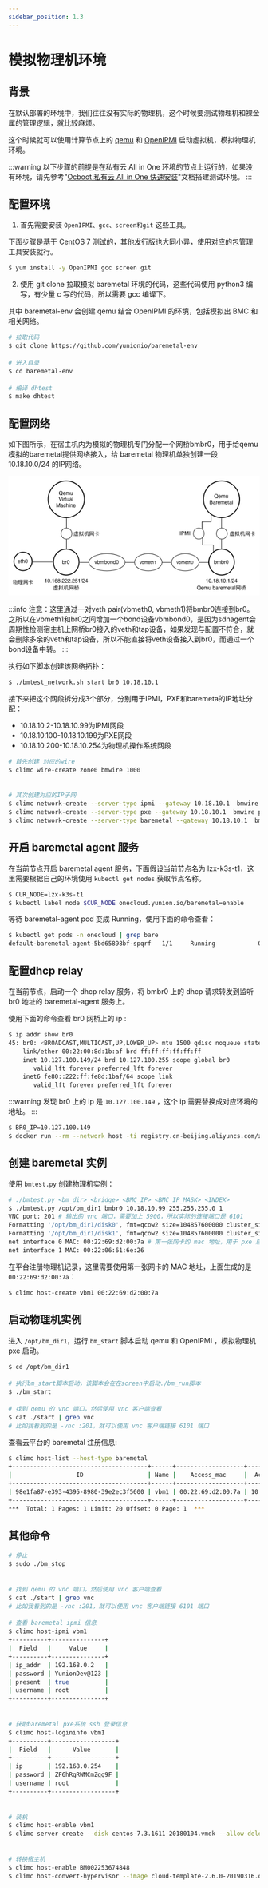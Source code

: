 ```yaml
---
sidebar_position: 1.3
---
```


# 模拟物理机环境

## 背景

在默认部署的环境中，我们往往没有实际的物理机，这个时候要测试物理机和裸金属的管理逻辑，就比较麻烦。

这个时候就可以使用计算节点上的 [qemu](https://github.com/yunionio/qemu/tree/stable-2.12) 和 [OpenIPMI](https://openipmi.sourceforge.io/) 启动虚拟机，模拟物理机环境。

:::warning
以下步骤的前提是在私有云 All in One 环境的节点上运行的，如果没有环境，请先参考"[Ocboot 私有云 All in One 快速安装](../../../getting-started/onpremise/quickstart-virt)"文档搭建测试环境。
:::

## 配置环境

1. 首先需要安装 `OpenIPMI、gcc、screen和git` 这些工具。

下面步骤是基于 CentOS 7 测试的，其他发行版也大同小异，使用对应的包管理工具安装就行。

```bash
$ yum install -y OpenIPMI gcc screen git
```

2. 使用 git clone 拉取模拟 baremetal 环境的代码，这些代码使用 python3 编写，有少量 c 写的代码，所以需要 gcc 编译下。

其中 baremetal-env 会创建 qemu 结合 OpenIPMI 的环境，包括模拟出 BMC 和相关网络。

```bash
# 拉取代码
$ git clone https://github.com/yunionio/baremetal-env

# 进入目录
$ cd baremetal-env

# 编译 dhtest
$ make dhtest
```

## 配置网络

如下图所示，在宿主机内为模拟的物理机专门分配一个网桥bmbr0，用于给qemu模拟的baremetal提供网络接入，给 baremetal 物理机单独创建一段 10.18.10.0/24 的IP网络。

![](./images/qemu-emulated-baremetal-nettopo.png)

:::info
注意：这里通过一对veth pair(vbmeth0, vbmeth1)将bmbr0连接到br0。之所以在vbmeth1和br0之间增加一个bond设备vbmbond0，是因为sdnagent会周期性检测宿主机上网桥br0接入的veth和tap设备，如果发现与配置不符合，就会删除多余的veth和tap设备，所以不能直接将veth设备接入到br0，而通过一个bond设备中转。
:::

执行如下脚本创建该网络拓扑：

```bash
$ ./bmtest_network.sh start br0 10.18.10.1
```

接下来把这个网段拆分成3个部分，分别用于IPMI，PXE和baremeta的IP地址分配：

- 10.18.10.2-10.18.10.99为IPMI网段
- 10.18.10.100-10.18.10.199为PXE网段
- 10.18.10.200-10.18.10.254为物理机操作系统网段

```bash
# 首先创建 对应的wire
$ climc wire-create zone0 bmwire 1000
 
 
# 其次创建对应的IP子网
$ climc network-create --server-type ipmi --gateway 10.18.10.1  bmwire ipmi0 10.18.10.2 10.18.10.99 24
$ climc network-create --server-type pxe --gateway 10.18.10.1  bmwire pxe0 10.18.10.100 10.18.10.199 24
$ climc network-create --server-type baremetal --gateway 10.18.10.1  bmwire bmnet0 10.18.10.200 10.18.10.254 24
```

## 开启 baremetal agent 服务

在当前节点开启 baremetal agent 服务，下面假设当前节点名为 lzx-k3s-t1，这里需要根据自己的环境使用 `kubectl get nodes` 获取节点名称。

```bash
$ CUR_NODE=lzx-k3s-t1
$ kubectl label node $CUR_NODE onecloud.yunion.io/baremetal=enable
```

等待 baremetal-agent pod 变成 Running，使用下面的命令查看：

```bash
$ kubectl get pods -n onecloud | grep bare
default-baremetal-agent-5bd65898bf-spqrf   1/1     Running            0                  3m38s
```

## 配置dhcp relay

在当前节点，启动一个 dhcp relay 服务，将 bmbr0 上的 dhcp 请求转发到监听 br0 地址的 baremetal-agent 服务上。

使用下面的命令查看 br0 网桥上的 ip :

```bash
$ ip addr show br0
45: br0: <BROADCAST,MULTICAST,UP,LOWER_UP> mtu 1500 qdisc noqueue state UNKNOWN group default qlen 1000
    link/ether 00:22:00:8d:1b:af brd ff:ff:ff:ff:ff:ff
    inet 10.127.100.149/24 brd 10.127.100.255 scope global br0
       valid_lft forever preferred_lft forever
    inet6 fe80::222:ff:fe8d:1baf/64 scope link
       valid_lft forever preferred_lft forever
```

:::warning
发现 br0 上的 ip 是 `10.127.100.149` ，这个 ip 需要替换成对应环境的地址。
:::

```bash
$ BR0_IP=10.127.100.149
$ docker run --rm --network host -ti registry.cn-beijing.aliyuncs.com/zexi/dhcprelay:20240129.0 /opt/yunion/bin/dhcprelay --interface bmbr0 --ip 10.18.10.1 --relay $BR0_IP
```

## 创建 baremetal 实例

使用 `bmtest.py` 创建物理机实例：

```bash
# ./bmtest.py <bm_dir> <bridge> <BMC_IP> <BMC_IP_MASK> <INDEX>
$ ./bmtest.py /opt/bm_dir1 bmbr0 10.18.10.99 255.255.255.0 1
VNC port: 201 # 输出的 vnc 端口，需要加上 5900，所以实际的连接端口是 6101
Formatting '/opt/bm_dir1/disk0', fmt=qcow2 size=104857600000 cluster_size=65536 lazy_refcounts=off refcount_bits=16 # 第一块磁盘
Formatting '/opt/bm_dir1/disk1', fmt=qcow2 size=104857600000 cluster_size=65536 lazy_refcounts=off refcount_bits=16 # 第二块磁盘
net interface 0 MAC: 00:22:69:d2:00:7a # 第一张网卡的 mac 地址，用于 pxe 启动
net interface 1 MAC: 00:22:06:61:6e:26
```

在平台注册物理机记录，这里需要使用第一张网卡的 MAC 地址，上面生成的是 `00:22:69:d2:00:7a`：

```bash
$ climc host-create vbm1 00:22:69:d2:00:7a
```

## 启动物理机实例

进入 `/opt/bm_dir1`，运行 `bm_start` 脚本启动 qemu 和 OpenIPMI ，模拟物理机 pxe 启动。

```bash
$ cd /opt/bm_dir1

# 执行bm_start脚本启动，该脚本会在在screen中启动./bm_run脚本
$ ./bm_start

# 找到 qemu 的 vnc 端口，然后使用 vnc 客户端查看
$ cat ./start | grep vnc
# 比如我看到的是 -vnc :201，就可以使用 vnc 客户端链接 6101 端口
```

查看云平台的 baremetal 注册信息:

```bash
$ climc host-list --host-type baremetal
+--------------------------------------+------+-------------------+--------------+---------+---------+-------------+----------+-----------+------------+-----------+--------------+-----------+--------------+
|                  ID                  | Name |    Access_mac     |  Access_ip   | Status  | enabled | host_status | mem_size | cpu_count | node_count | host_type | storage_size | domain_id | public_scope |
+--------------------------------------+------+-------------------+--------------+---------+---------+-------------+----------+-----------+------------+-----------+--------------+-----------+--------------+
| 98e1fa87-e393-4395-8980-39e2ec3f5600 | vbm1 | 00:22:69:d2:00:7a | 10.18.10.199 | running | false   | offline     | 0        | 0         | 0          | baremetal | 0            | default   | system       |
+--------------------------------------+------+-------------------+--------------+---------+---------+-------------+----------+-----------+------------+-----------+--------------+-----------+--------------+
***  Total: 1 Pages: 1 Limit: 20 Offset: 0 Page: 1  ***
```

## 其他命令


```bash
# 停止
$ sudo ./bm_stop
 
 
# 找到 qemu 的 vnc 端口，然后使用 vnc 客户端查看
$ cat ./start | grep vnc
# 比如我看到的是 -vnc :201，就可以使用 vnc 客户端链接 6101 端口

# 查看 baremetal ipmi 信息
$ climc host-ipmi vbm1
+----------+---------------+
|  Field   |     Value     |
+----------+---------------+
| ip_addr  | 192.168.0.2   |
| password | YunionDev@123 |
| present  | true          |
| username | root          |
+----------+---------------+
 
 
# 获取baremetal pxe系统 ssh 登录信息
$ climc host-logininfo vbm1
+----------+------------------+
|  Field   |      Value       |
+----------+------------------+
| ip       | 192.168.0.254    |
| password | ZF6hRgRWMCmZgg9F |
| username | root             |
+----------+------------------+
 
 
# 装机
$ climc host-enable vbm1
$ climc server-create --disk centos-7.3.1611-20180104.vmdk --allow-delete --auto-start --hypervisor baremetal --ncpu 2 test-bm 2048 --host vbm1
 
 
# 转换宿主机
$ climc host-enable BM002253674848
$ climc host-convert-hypervisor --image cloud-template-2.6.0-20190316.qcow2 vbm1
```
